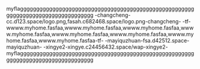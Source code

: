 myflaggggggggggggggggggggggggggggggggggggggggggggggggggggggggggggggggggggggggggggggggg
-changcheng-cc.d123.space/logo.png,fasah.c682468.space/logo.png-changcheng-
-tf-wwww.myhome.fasfaa,wwww.myhome.fasfaa,wwww.myhome.fasfaa,wwww.myhome.fasfaa,wwww.myhome.fasfaa,wwww.myhome.fasfaa,wwww.myhome.fasfaa,wwww.myhome.fasfaa-tf-
-mayiquzhuan-fsa.d42512.space-mayiquzhuan-
-xingye2-xingye.c24456432.space/wap-xingye2-
myflaggggggggggggggggggggggggggggggggggggggggggggggggggggggggggggggggggggggggggggggggg
